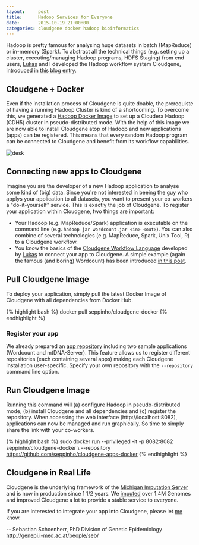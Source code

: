 ```yaml
---
layout:     post
title:      Hadoop Services for Everyone
date:       2015-10-19 21:00:00
categories: cloudgene docker hadoop bioinformatics
---
```


Hadoop is pretty famous for analysing huge datasets in batch (MapReduce) or in-memory (Spark). To abstract all the technical things (e.g. setting up a cluster, executing/managing Hadoop programs, HDFS Staging) from end users, [Lukas](http://www.forer.it) and I developed the Hadoop workflow system Cloudgene, introduced in [this blog entry](http://seppinho.github.io/cloudgene/hadoop/2015/08/27/cloudgene/).

## Cloudgene + Docker
Even if the installation process of Cloudgene is quite doable, the prerequiste of having a running Hadoop Cluster is kind of a shortcoming. To overcome this, we generated a [Hadoop Docker Image](http://seppinho.github.io/docker/hadoop/2015/08/26/docker-hadoop/) to set up a Cloudera Hadoop (CDH5) cluster in pseudo-distributed mode. With the help of this image we are now able to install Cloudgene atop of Hadoop and new applications (apps) can be registered. This means that every random Hadoop program can be connected to Cloudgene and benefit from its workflow capabilities.

![desk](http://seppinho.github.io/uploads/workflow.png)

## Connecting new apps to Cloudgene
Imagine you are the developer of a new Hadoop application to analyse some kind of (big) data. Since you're not interested in beeing the guy who applys your application to all datasets, you want to present your co-workers a "do-it-yourself" service. This is exactly the job of Cloudgene. To register your application within Cloudgene, two things are important:

- Your Hadoop (e.g. MapReduce/Spark) application is executable on the command line (e.g. `hadoop jar wordcount.jar <in> <out>`). You can also combine of several technologies (e.g. MapReduce, Spark, Unix Tool, R) to a Cloudgene workflow.
- You know the basics of the [Cloudgene Workflow Language](http://cloudgene.uibk.ac.at/developer-guide/) developed by [Lukas](www.forer.it) to connect your app to Cloudgene. A simple example (again the famous (and boring) Wordcount) has been introduced [in this post](http://seppinho.github.io/cloudgene/hadoop/2015/08/27/cloudgene/).

## Pull Cloudgene Image
To deploy your application, simply pull the latest Docker Image of Cloudgene with all dependencies from Docker Hub.

{% highlight bash %}
docker pull seppinho/cloudgene-docker
{% endhighlight %}

### Register your app
We already prepared an [app repository](https://github.com/seppinho/cloudgene-apps-docker) including two sample applications (Wordcount and mtDNA-Server). This feature allows us to register different repositories (each containing several apps) making each Cloudgene installation user-specific. Specify your own repository with the `--repository` command line option.

## Run Cloudgene Image
Running this command will (a) configure Hadoop in pseudo-distributed mode, (b) install Cloudgene and all dependencies and (c) register the repository. When accessing the web interface (http://localhost:8082), applications can now be managed and run graphically. So time to simply share the link with your co-workers.

{% highlight bash %}
sudo docker run --privileged -it -p 8082:8082 seppinho/cloudgene-docker \ --repository https://github.com/seppinho/cloudgene-apps-docker
{% endhighlight %}


## Cloudgene in Real Life
Cloudgene is the underlying framework of the [Michigan Imputation Server](https://imputationserver.sph.umich.edu/) and is now in production since 1 1/2 years. We [imputed](http://genome.sph.umich.edu/wiki/Minimac3) over 1.4M Genomes and improved Cloudgene a lot to provide a stable service to everyone.

If you are interested to integrate your app into Cloudgene, please let [me](http://seppinho.github.io/about/) know.

-- 
Sebastian Schoenherr, PhD
Division of Genetic Epidemiology
http://genepi.i-med.ac.at/people/seb/

